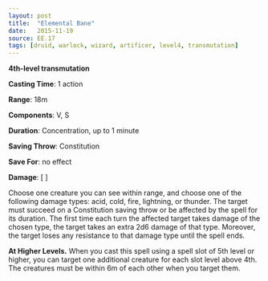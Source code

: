 ```yaml
---
layout: post
title:  "Elemental Bane"
date:   2015-11-19
source: EE.17
tags: [druid, warlock, wizard, artificer, level4, transmutation]
---
```


**4th-level transmutation**

**Casting Time**: 1 action

**Range**: 18m

**Components**: V, S

**Duration**: Concentration, up to 1 minute

**Saving Throw**: Constitution

**Save For**: no effect

**Damage**: [ ]

Choose one creature you can see within range, and choose one of the following damage types: acid, cold, fire, lightning, or thunder. The target must succeed on a Constitution saving throw or be affected by the spell for its duration. The first time each turn the affected target takes damage of the chosen type, the target takes an extra 2d6 damage of that type. Moreover, the target loses any resistance to that damage type until the spell ends.

**At Higher Levels.** When you cast this spell using a spell slot of 5th level or higher, you can target one additional creature for each slot level above 4th. The creatures must be within 6m of each other when you target them.
